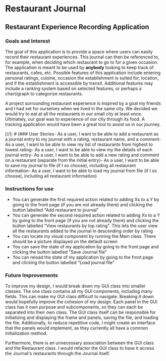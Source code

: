 # Restaurant Journal

## Restaurant Experience Recording Application

### Goals and Interest
The goal of this application is to provide a space 
where users can easily record their restaurant experiences.
This journal can then be referenced to, for example, when
deciding which restaurant to go to for a given occasion. The
application is meant to be used by **anybody** looking to keep track
of restaurants, cafes, etc. Possible features of this application 
include entering personal ratings, cuisine, occasion the establishment
is suited for, location, and if the establishment is 
accessible by transit. Additional features may include a ranking
system based on selected features, or perhaps a chart/graph to
categorize restaurants.

A project surrounding restaurant experience is inspired by a goal
my friends and I had set for ourselves when we lived in the same
city. We decided we would try to eat at all the restaurants 
in our small city at least once. Ultimately, our goal was to
experience of our city through its food. A tracking application 
would have been a great tool to assist us in our journey.

[//]: # (### User Stories- As a user, I want to be able to add a restaurant as a journal entry to my journal with a rating, restaurant name, and a comment- As a user, I want to be able to view my list of restaurants from highest to lowest rating- As a user, I want to be able to view my the details of each journal entry- As a user, I want to be able to add a new rating and comment on a restaurant (separate from the initial entry)- As a user, I want to be able to save my journal to file (if I so choose), including all restaurant information- As a user, I want to be able to load my journal from file (if I so choose), including all restaurant information)

### Instructions for use

- You can generate the first required action related to adding Xs to a Y by
going to the front page (if you are not already there) and clicking the button labelled "Add restaurant to journal"
- You can generate the second required action related to adding Xs to a Y by
going to the front page (if you are not already there) and clicking
the button labelled "View restaurants by top rating". This lets the user view all the
restaurants added to the journal in descending order by rating
- You can locate my visual component by running the Main class. There should be a picture displayed
on the default screen
- You can save the state of my application by going to the front page and clicking the button labelled "Save Journal file"
- You can reload the state of my application by going to the front page and clicking the button labelled 
"Load journal file"


### Future Improvements
To improve my design, I would break down my GUI class into smaller classes. The one class contains all my GUI components,
including many fields. This can make my GUI class difficult to navigate. 
Breaking it down would hopefully improve the cohesion of my design.
Each panel in the GUI class has it own purpose and subcomponents, so they can each be separated into their own class.
The GUI class itself can be responsible for initializing and displaying the frame and panels, saving the file, and
loading the file. Additionally, to reduce repetitive code, I might create an interface that the panels would implement, 
as they currently all have a common initialization method. 

Furthermore, there is an unnecessary association between the GUI class and the Restaurant class. I would refactor 
the GUI class to have it access the Journal's restaurants through the Journal itself.
 
